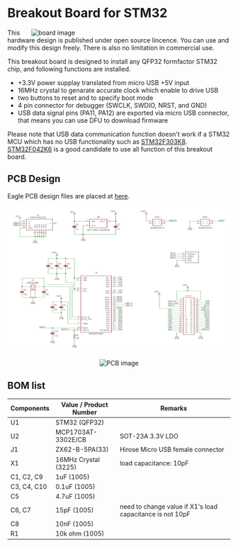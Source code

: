 Breakout Board for STM32
===
<img alt="board image" src="https://raw.githubusercontent.com/wiki/opiopan/stm32breakout/images/onbreadboard.jpg" width=450 align="right">

This hardware design is published under open source lincence. You can use and modify this design freely. There is also no limitation in commercial use.

This breakout board is designed to install any QFP32 formfactor STM32 chip, and following functions are installed.

- +3.3V power supplay translated from micro USB +5V input
- 16MHz crystal to genarate accurate clock which enable to drive USB
- two buttons to reset and to specify boot mode
- 4 pin connector for debugger (SWCLK, SWDIO, NRST, and GND)
- USB data signal pins (PA11, PA12) are exported via micro USB connector, that means you can use DFU to download firmware

Please note that USB data communication function doesn't work if a STM32 MCU which has no USB functionality such as [STM32F303K8](https://www.st.com/content/st_com/en/products/microcontrollers-microprocessors/stm32-32-bit-arm-cortex-mcus/stm32-mainstream-mcus/stm32f3-series/stm32f303/stm32f303k8.html#design-scroll).<br>
[STM32F042K6](https://www.st.com/content/st_com/en/products/microcontrollers-microprocessors/stm32-32-bit-arm-cortex-mcus/stm32-mainstream-mcus/stm32f0-series/stm32f0x2/stm32f042k6.html) is a good candidate to use all function of this breakout board.

## PCB Design
Eagle PCB design files are placed at [here](./pcb/).
<p align="center">
<img alt="PCB schema" src="images/schema.svg" width=800>
</p>
<p align="center">
<img alt="PCB image" src="https://raw.githubusercontent.com/wiki/opiopan/stm32breakout/images/board.jpg" width=600>
</p>

## BOM list

Components | Value / Product Number | Remarks
-----------|------------------------|------------------------------
U1         | STM32 (QFP32)          |
U2         | MCP1703AT-3302E/CB     | SOT-23A 3.3V LDO
J1         | ZX62-B-5PA(33)         | Hirose Micro USB female connector
X1         | 16MHz Crystal (3225)   | load capacitance: 10pF
C1, C2, C9 | 1uF (1005)             |
C3, C4, C10| 0.1uF (1005)           |
C5         | 4.7uF (1005)           |
C6, C7     | 15pF (1005)            | need to change value if X1's load capacitance is not 10pF
C8         | 10nF (1005)
R1         | 10k ohm (1005)         | 
